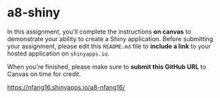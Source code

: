 # a8-shiny
In this assignment, you'll complete the instructions **on canvas** to demonstrate your ability to create a Shiny application. Before submitting your assignment, please edit this `README.md` file to **include a link** to your hosted application on `shinyapps.io`. 

When you're finished, please make sure to **submit this GitHub URL** to Canvas on time for credit.

https://nfang16.shinyapps.io/a8-nfang16/